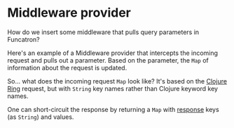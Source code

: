 # Middleware provider

How do we insert some middleware that pulls query parameters in
Funcatron?

Here's an example of a Middleware provider that intercepts the
incoming request and pulls out a parameter. Based on the parameter,
the `Map` of information about the request is updated.

So... what does the incoming request `Map` look like? It's
based on the [Clojure Ring](https://github.com/ring-clojure/ring/wiki/Concepts#requests) request, but with `String` key names rather than
Clojure keyword key names.

One can short-circuit the response by returning
a `Map` with [response](https://github.com/ring-clojure/ring/wiki/Concepts#responses) keys (as `String`) and values.

